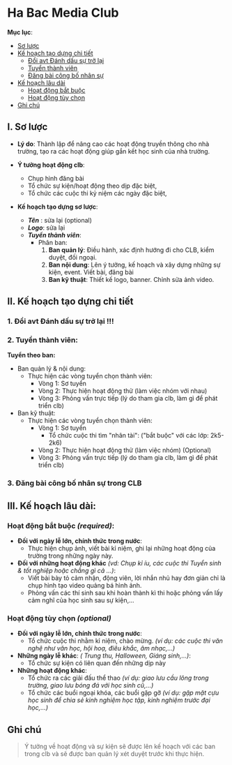 # Ha Bac Media Club

**Mục lục**:
- [Sơ lược](#i-sơ-lược)
- [Kế hoạch tạo dựng chi tiết](#ii-kế-hoạch-tạo-dựng-chi-tiết)
  - [Đổi avt Đánh dấu sự trở lại](#1-đổi-avt-đánh-dấu-sự-trở-lại-)
  - [Tuyển thành viên](#2-tuyển-thành-viên)
  - [Đăng bài công bố nhân sự](#3-đăng-bài-công-bố-nhân-sự-trong-clb)
- [Kế hoạch lâu dài](#iii-kế-hoạch-lâu-dài)
  - [Hoạt động bắt buộc](#hoạt-động-bắt-buộc-required)
  - [Hoạt động tùy chọn](#hoạt-động-tùy-chọn-optional)
- [Ghi chú](#ghi-chú)

## I. Sơ lược
- **Lý do**: Thành lập để nâng cao các hoạt động truyền thông cho nhà trường, tạo ra các hoạt động giúp gắn kết học sinh của nhà trường.

- **Ý tưởng hoạt động clb**:
    - Chụp hình đăng bài
    - Tổ chức sự kiện/hoạt động theo dịp đặc biệt,
    - Tổ chức các cuộc thi kỷ niệm các ngày đặc biệt,            
- **Kế hoạch tạo dựng sơ lược**:
    - ***Tên*** : sửa lại (optional)
    - ***Logo***: sửa lại
    - ***Tuyển thành viên***:
        - Phân ban:
            1. **Ban quản lý**: Điều hành, xác định hướng đi cho CLB, kiểm duyệt, đối ngoại. 
            2. **Ban nội dung**: Lên ý tưởng, kế hoạch và xây dựng những sự kiện, event. Viết bài, đăng bài
            3. **Ban kỹ thuật**: Thiết kế logo, banner. Chỉnh sửa ảnh video.

## II. Kế hoạch tạo dựng chi tiết

### 1. Đổi avt Đánh dấu sự trở lại !!!

### 2. Tuyển thành viên: 
**Tuyển theo ban:**
- Ban quản lý & nội dung:
    - Thực hiện các vòng tuyển chọn thành viên:
        - Vòng 1: Sơ tuyển
        - Vòng 2: Thực hiện hoạt động thử (làm việc nhóm với nhau)
        - Vòng 3: Phỏng vấn trực tiếp (lý do tham gia clb, làm gì để phát triển clb)
- Ban kỹ thuật:
    - Thực hiện các vòng tuyển chọn thành viên:
        - Vòng 1: Sơ tuyển
          - Tổ chức cuộc thi tìm "nhân tài": ("bắt buộc" với các lớp: 2k5-2k6)
        - Vòng 2: Thực hiện hoạt động thử (làm việc nhóm) (Optional)
        - Vòng 3: Phỏng vấn trực tiếp (lý do tham gia clb, làm gì để phát triển clb)
### 3. Đăng bài công bố nhân sự trong CLB

## III. Kế hoạch lâu dài:
### Hoạt động bắt buộc *(required)*:
- **Đối với ngày lễ lớn, chính thức trong nước**:
    - Thực hiện chụp ảnh, viết bài kỉ niệm, ghi lại những hoạt động của trường trong những ngày này.
- **Đối với những hoạt động khác** *(vd: Chụp kỉ íu, các cuộc thi Tuyển sinh & tốt nghiệp hoặc chẳng gì cả ...)*:
    - Viết bài bày tỏ cảm nhận, động viên, lời nhắn nhủ hay đơn giản chỉ là chụp hình tạo video quảng bá hình ảnh.
    - Phỏng vấn các thí sinh sau khi hoàn thành kì thi hoặc phỏng vấn lấy cảm nghĩ của học sinh sau sự kiện,...
### Hoạt động tùy chọn *(optional)*
- **Đối với ngày lễ lớn, chính thức trong nước**:
    - Tổ chức cuộc thi nhằm kỉ niệm, chào mừng. *(ví dụ: các cuộc thi văn nghệ như văn học, hội hoạ, điêu khắc, âm nhạc,...)*
- **Những ngày lễ khác**: *( Trung thu, Halloween, Giáng sinh,...)*:
    - Tổ chức sự kiện có liên quan đến những dịp này
- **Những hoạt động khác**:
    - Tổ chức ra các giải đấu thể thao *(ví dụ: giao lưu cầu lông trong trường, giao lưu bóng đá với học sinh cũ,...)*
    - Tổ chức các buổi ngoại khóa, các buổi gặp gỡ *(ví dụ: gặp mặt cựu học sinh để chia sẻ kinh nghiệm học tập, kinh nghiệm trước đại học,...)*
## Ghi chú
> Ý tưởng về hoạt động và sự kiện sẽ được lên kế hoạch với các ban trong clb và sẽ được ban quản lý xét duyệt trước khi thực hiện.
